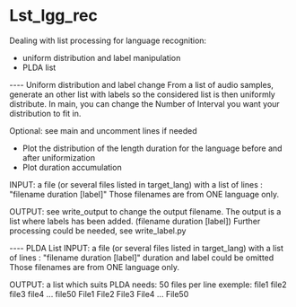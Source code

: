 Lst_lgg_rec
===========

Dealing with list processing for language recognition: 
- uniform distribution and label manipulation
- PLDA list

---- Uniform distribution and label change
From a list of audio samples, generate an other list with labels so the
considered list is then uniformly distribute. In main, you can change the Number
of Interval you want your distribution to fit in. 

Optional: see main and uncomment lines if needed
- Plot the distribution of the length duration for the language before 
and after uniformization
- Plot duration accumulation

INPUT: a file (or several files listed in target_lang) with a list of lines :
"filename duration [label]"
Those filenames are from ONE language only.

OUTPUT: see write_output to change the output filename.
The output is a list where labels has been added. (filename duration [label])
Further processing could be needed, see write_label.py

---- PLDA List
INPUT: a file (or several files listed in target_lang) with a list of lines :
"filename duration [label]" duration and label could be omitted 
Those filenames are from ONE language only.

OUTPUT: a list which suits PLDA needs: 50 files per line
exemple: file1 file2 file3 file4 ... file50
         File1 File2 File3 File4 ... File50
